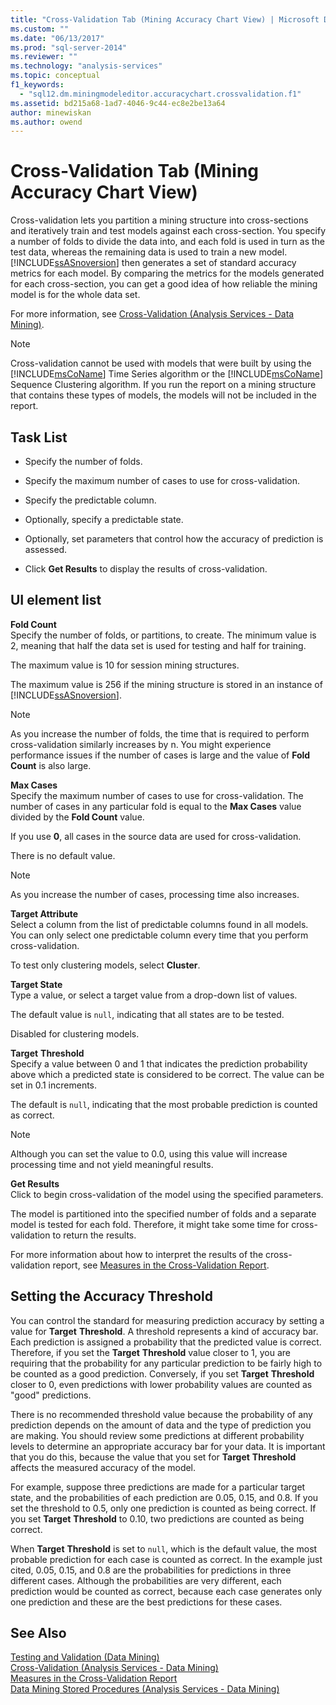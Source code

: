 ```yaml
---
title: "Cross-Validation Tab (Mining Accuracy Chart View) | Microsoft Docs"
ms.custom: ""
ms.date: "06/13/2017"
ms.prod: "sql-server-2014"
ms.reviewer: ""
ms.technology: "analysis-services"
ms.topic: conceptual
f1_keywords: 
  - "sql12.dm.miningmodeleditor.accuracychart.crossvalidation.f1"
ms.assetid: bd215a68-1ad7-4046-9c44-ec8e2be13a64
author: minewiskan
ms.author: owend
---
```

# Cross-Validation Tab (Mining Accuracy Chart View)
  Cross-validation lets you partition a mining structure into cross-sections and iteratively train and test models against each cross-section. You specify a number of folds to divide the data into, and each fold is used in turn as the test data, whereas the remaining data is used to train a new model. [!INCLUDE[ssASnoversion](../includes/ssasnoversion-md.md)] then generates a set of standard accuracy metrics for each model. By comparing the metrics for the models generated for each cross-section, you can get a good idea of how reliable the mining model is for the whole data set.  
  
 For more information, see [Cross-Validation &#40;Analysis Services - Data Mining&#41;](data-mining/cross-validation-analysis-services-data-mining.md).  
  
> [!NOTE]  
>  Cross-validation cannot be used with models that were built by using the [!INCLUDE[msCoName](../includes/msconame-md.md)] Time Series algorithm or the [!INCLUDE[msCoName](../includes/msconame-md.md)] Sequence Clustering algorithm. If you run the report on a mining structure that contains these types of models, the models will not be included in the report.  
  
## Task List  
  
-   Specify the number of folds.  
  
-   Specify the maximum number of cases to use for cross-validation.  
  
-   Specify the predictable column.  
  
-   Optionally, specify a predictable state.  
  
-   Optionally, set parameters that control how the accuracy of prediction is assessed.  
  
-   Click **Get Results** to display the results of cross-validation.  
  
## UI element list  
 **Fold Count**  
 Specify the number of folds, or partitions, to create. The minimum value is 2, meaning that half the data set is used for testing and half for training.  
  
 The maximum value is 10 for session mining structures.  
  
 The maximum value is 256 if the mining structure is stored in an instance of [!INCLUDE[ssASnoversion](../includes/ssasnoversion-md.md)].  
  
> [!NOTE]  
>  As you increase the number of folds, the time that is required to perform cross-validation similarly increases by n. You might experience performance issues if the number of cases is large and the value of **Fold Count** is also large.  
  
 **Max Cases**  
 Specify the maximum number of cases to use for cross-validation. The number of cases in any particular fold is equal to the **Max Cases** value divided by the **Fold Count** value.  
  
 If you use **0**, all cases in the source data are used for cross-validation.  
  
 There is no default value.  
  
> [!NOTE]  
>  As you increase the number of cases, processing time also increases.  
  
 **Target Attribute**  
 Select a column from the list of predictable columns found in all models. You can only select one predictable column every time that you perform cross-validation.  
  
 To test only clustering models, select **Cluster**.  
  
 **Target State**  
 Type a value, or select a target value from a drop-down list of values.  
  
 The default value is `null`, indicating that all states are to be tested.  
  
 Disabled for clustering models.  
  
 **Target**  **Threshold**  
 Specify a value between 0 and 1 that indicates the prediction probability above which a predicted state is considered to be correct. The value can be set in 0.1 increments.  
  
 The default is `null`, indicating that the most probable prediction is counted as correct.  
  
> [!NOTE]  
>  Although you can set the value to 0.0, using this value will increase processing time and not yield meaningful results.  
  
 **Get Results**  
 Click to begin cross-validation of the model using the specified parameters.  
  
 The model is partitioned into the specified number of folds and a separate model is tested for each fold. Therefore, it might take some time for cross-validation to return the results.  
  
 For more information about how to interpret the results of the cross-validation report, see [Measures in the Cross-Validation Report](data-mining/measures-in-the-cross-validation-report.md).  
  
## Setting the Accuracy Threshold  
 You can control the standard for measuring prediction accuracy by setting a value for **Target** **Threshold**. A threshold represents a kind of accuracy bar. Each prediction is assigned a probability that the predicted value is correct. Therefore, if you set the **Target** **Threshold** value closer to 1, you are requiring that the probability for any particular prediction to be fairly high to be counted as a good prediction. Conversely, if you set **Target** **Threshold** closer to 0, even predictions with lower probability values are counted as "good" predictions.  
  
 There is no recommended threshold value because the probability of any prediction depends on the amount of data and the type of prediction you are making. You should review some predictions at different probability levels to determine an appropriate accuracy bar for your data. It is important that you do this, because the value that you set for **Target** **Threshold** affects the measured accuracy of the model.  
  
 For example, suppose three predictions are made for a particular target state, and the probabilities of each prediction are 0.05, 0.15, and 0.8. If you set the threshold to 0.5, only one prediction is counted as being correct. If you set **Target** **Threshold** to 0.10, two predictions are counted as being correct.  
  
 When **Target** **Threshold** is set to `null`, which is the default value, the most probable prediction for each case is counted as correct. In the example just cited, 0.05, 0.15, and 0.8 are the probabilities for predictions in three different cases. Although the probabilities are very different, each prediction would be counted as correct, because each case generates only one prediction and these are the best predictions for these cases.  
  
## See Also  
 [Testing and Validation &#40;Data Mining&#41;](data-mining/testing-and-validation-data-mining.md)   
 [Cross-Validation &#40;Analysis Services - Data Mining&#41;](data-mining/cross-validation-analysis-services-data-mining.md)   
 [Measures in the Cross-Validation Report](data-mining/measures-in-the-cross-validation-report.md)   
 [Data Mining Stored Procedures &#40;Analysis Services - Data Mining&#41;](/sql/analysis-services/data-mining/data-mining-stored-procedures-analysis-services-data-mining)  
  
  
